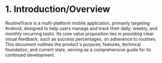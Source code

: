 # 1. Introduction/Overview
RoutineTrace is a multi-platform mobile application, primarily targeting Android, designed to help users manage and track their daily, weekly, and monthly recurring tasks. Its core value proposition lies in providing clear visual feedback, such as success percentages, on adherence to routines. This document outlines the product's purpose, features, technical foundation, and current state, serving as a comprehensive guide for its continued development.
